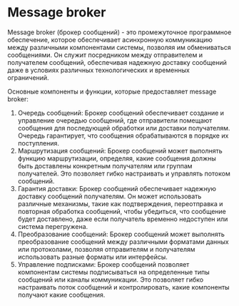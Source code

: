 # Message broker

Message broker (брокер сообщений) - это промежуточное программное обеспечение, которое обеспечивает асинхронную коммуникацию между различными компонентами системы, позволяя им обмениваться сообщениями. Он служит посредником между отправителем и получателем сообщений, обеспечивая надежную доставку сообщений даже в условиях различных технологических и временных ограничений.

Основные компоненты и функции, которые предоставляет message broker:

1. Очередь сообщений: Брокер сообщений обеспечивает создание и управление очередью сообщений, где отправители помещают сообщения для последующей обработки или доставки получателям. Очередь гарантирует, что сообщения обрабатываются в порядке их поступления.
2. Маршрутизация сообщений: Брокер сообщений может выполнять функцию маршрутизации, определяя, какие сообщения должны быть доставлены конкретным получателям или группам получателей. Это позволяет гибко настраивать и управлять потоком сообщений.
3. Гарантия доставки: Брокер сообщений обеспечивает надежную доставку сообщений получателям. Он может использовать различные механизмы, такие как подтверждения, переотправка и повторная обработка сообщений, чтобы убедиться, что сообщение будет доставлено, даже если получатель временно недоступен или система перегружена.
4. Преобразование сообщений: Брокер сообщений может выполнять преобразование сообщений между различными форматами данных или протоколами, позволяя отправителям и получателям использовать разные форматы или интерфейсы.
5. Управление подписками: Брокер сообщений позволяет компонентам системы подписываться на определенные типы сообщений или каналы коммуникации. Это позволяет гибко настраивать поток сообщений и контролировать, какие компоненты получают какие сообщения.
